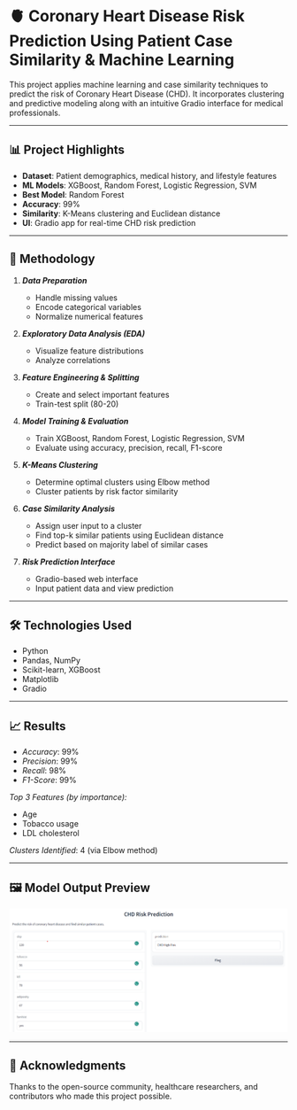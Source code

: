 # 🫀 Coronary Heart Disease Risk Prediction Using Patient Case Similarity & Machine Learning

This project applies machine learning and case similarity techniques to predict the risk of Coronary Heart Disease (CHD). It incorporates clustering and predictive modeling along with an intuitive Gradio interface for medical professionals.

---

## 📊 Project Highlights

- **Dataset**: Patient demographics, medical history, and lifestyle features
- **ML Models**: XGBoost, Random Forest, Logistic Regression, SVM
- **Best Model**: Random Forest
- **Accuracy**: 99%
- **Similarity**: K-Means clustering and Euclidean distance
- **UI**: Gradio app for real-time CHD risk prediction

---

## 🧪 Methodology

1. <i>**Data Preparation**</i>  
   - Handle missing values  
   - Encode categorical variables  
   - Normalize numerical features

2. <i>**Exploratory Data Analysis (EDA)**</i>  
   - Visualize feature distributions  
   - Analyze correlations

3. <i>**Feature Engineering & Splitting**</i>  
   - Create and select important features  
   - Train-test split (80-20)

4. <i>**Model Training & Evaluation**</i> 
   - Train XGBoost, Random Forest, Logistic Regression, SVM  
   - Evaluate using accuracy, precision, recall, F1-score

5. <i>**K-Means Clustering**</i>  
   - Determine optimal clusters using Elbow method  
   - Cluster patients by risk factor similarity

6. <i>**Case Similarity Analysis**</i>  
   - Assign user input to a cluster  
   - Find top-k similar patients using Euclidean distance  
   - Predict based on majority label of similar cases

7. <i>**Risk Prediction Interface**</i>  
   - Gradio-based web interface  
   - Input patient data and view prediction

---

## 🛠️ Technologies Used

- Python  
- Pandas, NumPy  
- Scikit-learn, XGBoost  
- Matplotlib  
- Gradio

---

## 📈 Results

- *Accuracy*: 99%  
- *Precision*: 99%  
- *Recall*: 98%  
- *F1-Score*: 99%

*Top 3 Features (by importance):*
- Age  
- Tobacco usage  
- LDL cholesterol

*Clusters Identified*: 4 (via Elbow method)

---

## 🖼️ Model Output Preview

![Patient Case Similarity Output](images/output_patient_case_similarity.png)

---

## 🙏 Acknowledgments

Thanks to the open-source community, healthcare researchers, and contributors who made this project possible.

